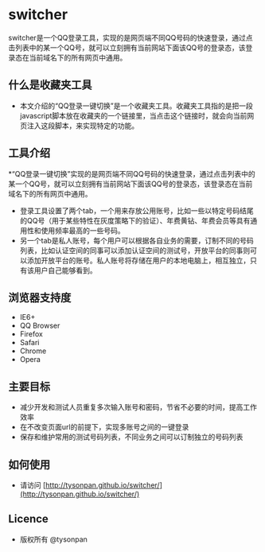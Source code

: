 switcher
========

switcher是一个QQ登录工具，实现的是网页端不同QQ号码的快速登录，通过点击列表中的某一个QQ号，就可以立刻拥有当前网站下面该QQ号的登录态，该登录态在当前域名下的所有网页中通用。


什么是收藏夹工具
-------
* 本文介绍的“QQ登录一键切换”是一个收藏夹工具。收藏夹工具指的是把一段javascript脚本放在收藏夹的一个链接里，当点击这个链接时，就会向当前网页注入这段脚本，来实现特定的功能。

工具介绍
-------
*“QQ登录一键切换”实现的是网页端不同QQ号码的快速登录，通过点击列表中的某一个QQ号，就可以立刻拥有当前网站下面该QQ号的登录态，该登录态在当前域名下的所有网页中通用。
* 登录工具设置了两个tab，一个用来存放公用账号，比如一些以特定号码结尾的QQ号（用于某些特性在灰度策略下的验证）、年费黄钻、年费会员等具有通用性和使用频率最高的一些号码。
* 另一个tab是私人账号，每个用户可以根据各自业务的需要，订制不同的号码列表，比如认证空间的同事可以添加认证空间的测试号，开放平台的同事则可以添加开放平台的账号。私人账号将存储在用户的本地电脑上，相互独立，只有该用户自己能够看到。

浏览器支持度
-------
* IE6+
* QQ Browser
* Firefox
* Safari
* Chrome
* Opera

主要目标
-------
* 减少开发和测试人员重复多次输入账号和密码，节省不必要的时间，提高工作效率
* 在不改变页面url的前提下，实现多账号之间的一键登录
* 保存和维护常用的测试号码列表，不同业务之间可以订制独立的号码列表

如何使用
-------
* 请访问 [http://tysonpan.github.io/switcher/](http://tysonpan.github.io/switcher/)


Licence
-------
* 版权所有 @tysonpan